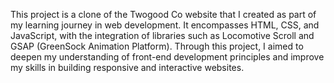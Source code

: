 This project is a clone of the Twogood Co website that I created as part of my learning journey in web development.
It encompasses HTML, CSS, and JavaScript, with the integration of libraries such as Locomotive Scroll and GSAP (GreenSock Animation Platform).
Through this project, I aimed to deepen my understanding of front-end development principles and improve my skills in building responsive and interactive websites.

